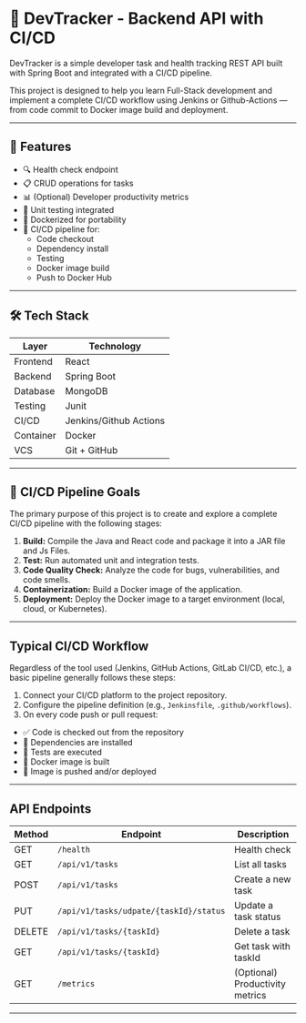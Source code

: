 # 🚀 DevTracker - Backend API with CI/CD

DevTracker is a simple developer task and health tracking REST API built with Spring Boot and integrated with a  CI/CD pipeline.

This project is designed to help you learn Full-Stack development and implement a complete CI/CD workflow using Jenkins or Github-Actions — from code commit to Docker image build and deployment.

---

## 📌 Features

- 🔍 Health check endpoint
- 📋 CRUD operations for tasks
- 📊 (Optional) Developer productivity metrics
- 🧪 Unit testing integrated
- 🐳 Dockerized for portability
- 🔁 CI/CD pipeline for:
  - Code checkout
  - Dependency install
  - Testing
  - Docker image build
  - Push to Docker Hub

---

## 🛠️ Tech Stack

| Layer       | Technology             |
|-------------|------------------------|
| Frontend    | React                  |
| Backend     | Spring Boot            |
| Database    | MongoDB                |
| Testing     | Junit                  |
| CI/CD       | Jenkins/Github Actions |
| Container   | Docker                 |
| VCS         | Git + GitHub           |

---



## 🔄  CI/CD Pipeline Goals
The primary purpose of this project is to create and explore a complete CI/CD pipeline with the following stages:

1. **Build:** Compile the Java and React code and package it into a JAR file and Js Files.
2. **Test:** Run automated unit and integration tests.
3. **Code Quality Check:** Analyze the code for bugs, vulnerabilities, and code smells.
4. **Containerization:** Build a Docker image of the application.
5. **Deployment:** Deploy the Docker image to a target environment (local, cloud, or Kubernetes).

---

## Typical CI/CD Workflow

Regardless of the tool used (Jenkins, GitHub Actions, GitLab CI/CD, etc.), a basic pipeline generally follows these steps:

1. Connect your CI/CD platform to the project repository.
2. Configure the pipeline definition (e.g., `Jenkinsfile`, `.github/workflows`).
3. On every code push or pull request:
  - ✅ Code is checked out from the repository
  - 🔧 Dependencies are installed
  - 🧪 Tests are executed
  - 🐳 Docker image is built
  - 🚢 Image is pushed and/or deployed
---

## API Endpoints

| Method | Endpoint                               | Description                     |
| ------ |----------------------------------------|---------------------------------|
| GET    | `/health`                              | Health check                    |
| GET    | `/api/v1/tasks`                        | List all tasks                  |
| POST   | `/api/v1/tasks`                        | Create a new task               |
| PUT    | `/api/v1/tasks/udpate/{taskId}/status` | Update a task status            |
| DELETE | `/api/v1/tasks/{taskId}`               | Delete a task                   |
| GET    | `/api/v1/tasks/{taskId}`               | Get task with taskId            |
| GET    | `/metrics`                             | (Optional) Productivity metrics |

---



